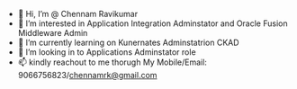 - 👋 Hi, I’m @ Chennam Ravikumar
- 👀 I’m interested in Application Integration Adminstator and Oracle Fusion Middleware Admin
- 🌱 I’m currently learning on Kunernates Adminstatrion CKAD
- 💞️ I’m looking in to Applications Adminstator role 
- 📫 kindly reachout to me thorugh My Mobile/Email: 9066756823/chennamrk@gmail.com

<!---
chennamm/chennamm is a ✨ special ✨ repository because its `README.md` (this file) appears on your GitHub profile.
You can click the Preview link to take a look at your changes.
--->
